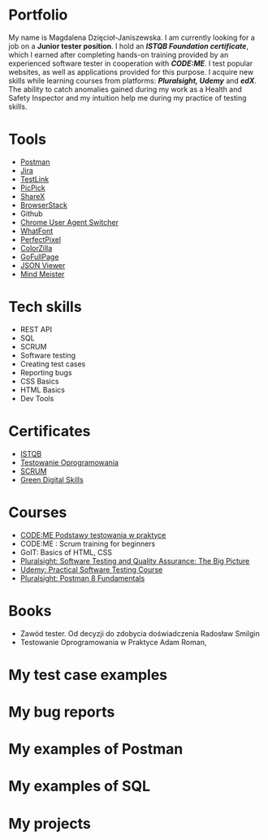 # Portfolio
My name is Magdalena Dzięcioł-Janiszewska. I am currently looking for a job on a **Junior tester position**. I hold an ***ISTQB Foundation certificate***, which I earned after completing hands-on training provided by an experienced software tester in cooperation with ***CODE:ME***. I test popular websites, as well as applications provided for this purpose. I acquire new skills while learning courses from platforms: ***Pluralsight, Udemy*** and ***edX***. The ability to catch anomalies gained during my work as a Health and Safety Inspector and my intuition help me during my practice of testing skills.
# Tools
- [Postman](https://www.postman.com/)
- [Jira](https://www.atlassian.com/software/jira)
- [TestLink](https://test-link.pl/login.php)
- [PicPick](https://picpick.app/pl/features)
- [ShareX](https://getsharex.com/)
- [BrowserStack](https://www.browserstack.com/)
- Github
- [Chrome User Agent Switcher](https://chrome.google.com/webstore/detail/user-agent-switcher-for-c/djflhoibgkdhkhhcedjiklpkjnoahfmg)
- [WhatFont](https://chrome.google.com/webstore/detail/whatfont/jabopobgcpjmedljpbcaablpmlmfcogm)
- [PerfectPixel](https://chrome.google.com/webstore/detail/perfectpixel-by-welldonec/dkaagdgjmgdmbnecmcefdhjekcoceebi?hl=pl)
- [ColorZilla](https://chrome.google.com/webstore/detail/colorzilla/bhlhnicpbhignbdhedgjhgdocnmhomnp)
- [GoFullPage](https://chrome.google.com/webstore/detail/gofullpage-full-page-scre/fdpohaocaechififmbbbbbknoalclacl)
- [JSON Viewer](https://chrome.google.com/webstore/detail/json-viewer/gbmdgpbipfallnflgajpaliibnhdgobh)
- [Mind Meister](https://www.mindmeister.com/)
# Tech skills
- REST API
- SQL
- SCRUM
- Software testing
- Creating test cases
- Reporting bugs
- CSS Basics
- HTML Basics
- Dev Tools
# Certificates
- [ISTQB](https://1drv.ms/b/s!Arn5vK3tcZDQhcE8kTW0qc_7iv5gfw?e=Y6uhpu)
- [Testowanie Oprogramowania](https://1drv.ms/b/s!Arn5vK3tcZDQhcE7Puc9jtNxTEWKqA?e=cGNcmr)
- [SCRUM](https://1drv.ms/b/s!Arn5vK3tcZDQhcE_d1RfYNC23wFXAQ?e=oLOqwx)
- [Green Digital Skills](https://1drv.ms/b/s!Arn5vK3tcZDQhcE9hWFjnyQkqoLD2g?e=ASBhTz)
# Courses
- [CODE:ME Podstawy testowania w praktyce](https://codeme.pl/kursy/testowanie-zdalnie)
- CODE:ME : Scrum training for beginners
- GoIT: Basics of HTML, CSS
- [Pluralsight: Software Testing and Quality Assurance: The Big Picture](https://app.pluralsight.com/library/courses/software-testing-quality-assurance-big-picture/table-of-contents)
- [Udemy: Practical Software Testing Course](https://www.udemy.com/course/praktyczny-kurs-testowania-oprogramowania/learn/lecture/28938764?start=945#overview)
- [Pluralsight: Postman 8 Fundamentals](https://app.pluralsight.com/library/courses/postman-fundamentals/table-of-contents)
# Books
- Zawód tester. Od decyzji do zdobycia doświadczenia Radosław Smilgin
- Testowanie Oprogramowania w Praktyce Adam Roman, 
# My test case examples
# My bug reports
# My examples of Postman
# My examples of SQL
# My projects
